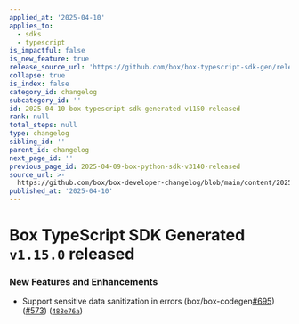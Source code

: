```yaml
---
applied_at: '2025-04-10'
applies_to:
  - sdks
  - typescript
is_impactful: false
is_new_feature: true
release_source_url: 'https://github.com/box/box-typescript-sdk-gen/releases/tag/v1.15.0'
collapse: true
is_index: false
category_id: changelog
subcategory_id: ''
id: 2025-04-10-box-typescript-sdk-generated-v1150-released
rank: null
total_steps: null
type: changelog
sibling_id: ''
parent_id: changelog
next_page_id: ''
previous_page_id: 2025-04-09-box-python-sdk-v3140-released
source_url: >-
  https://github.com/box/box-developer-changelog/blob/main/content/2025/04-10-box-typescript-sdk-generated-v1150-released.md
published_at: '2025-04-10'
---
```

# Box TypeScript SDK Generated `v1.15.0` released

### New Features and Enhancements

* Support sensitive data sanitization in errors (box/box-codegen[#695][1]) ([#573][2]) ([`488e76a`][3])

[1]: https://github.com/box/box-typescript-sdk-gen/issues/695

[2]: https://github.com/box/box-typescript-sdk-gen/issues/573

[3]: https://github.com/box/box-typescript-sdk-gen/commit/488e76a1e1f66d5d4ac56b16e6a7dae9e7f497a1